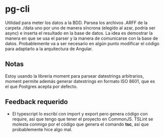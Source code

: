 # pg-cli
Utilidad para meter los datos a la BDD. Parsea los archivos .ARFF de la carpeta ./data uno por uno de manera síncrona (elegido al azar, podría ser async) e inserta el resultado en la base de datos. La idea es demostrar la manera en que se usa el parser y la manera de comunicarse con la base de datos. Probablemente va a ser necesario en algún punto modificar el código para adaptarlo a la arquitectura de Angular.

## Notas
Estoy usando la librería moment para parsear datestrings arbitrarios, moment permite además generar datestrings en formato ISO 8601, que es el que Postgres acepta por defecto.

## Feedback requerido
 - El typescript lo escribí con import y export pero genera código con require, asi que tengo que tener el proyecto en CommonJS. TSLint se molesta conmigo por el código que genera el comando **tsc**, así que probablemente hice algo mal.